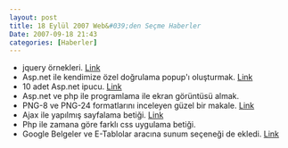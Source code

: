 ```yaml
---
layout: post
title: 18 Eylül 2007 Web&#039;den Seçme Haberler
Date: 2007-09-18 21:43
categories: [Haberler]
---
```


-   jquery örnekleri. [Link][]
-   Asp.net ile kendimize özel doğrulama popup'ı oluşturmak. [Link][1]
-   10 adet Asp.net ipucu. [Link][2]
-   Asp.net ve php ile programlama ile ekran görüntüsü almak.
-   PNG-8 ve PNG-24 formatlarını inceleyen güzel bir makale. [Link][4]
-   Ajax ile yapılmış sayfalama betiği. [Link][5]
-   Php ile zamana göre farklı css uygulama betiği. 
-   Google Belgeler ve E-Tablolar aracına sunum seçeneği de ekledi.
    [Link][7]


  [Link]: http://ui.jquery.com/ "jQuery demo"
  [1]: http://aspalliance.com/1366 "asp.net doğrulama ekranı"
  [2]: http://www.ajaxninja.com/?p=167 "asp.net ipucu"
  [4]: http://www.sitepoint.com/blogs/2007/09/18/png8-the-clear-winner/
    "png"
  [5]: http://www.dynamicdrive.com/dynamicindex17/ajaxpaginate/index.htm
    "sayfalama betiği"
  [7]: http://googlesystem.blogspot.com/2007/09/google-presentations-finally-launched.html
    "Google Belgeler ve E-tabloalr ve sunu"
